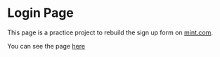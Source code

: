 # Login Page

This page is a practice project to rebuild the sign up form on [mint.com](https://accounts.intuit.com/signup.html?offering_id=Intuit.ifs.mint&namespace_id=50000026&redirect_url=https%3A%2F%2Fmint.intuit.com%2Foverview.event%3Futm_medium%3Ddirect%26cta%3Dhero_sign_up_free_ProspectWeb%26ivid%3Dff7dea5d-adcb-4f2a-b10e-ee118291264e%26adobe_mc%3DMCMID%253D73858714158080255052773804408215191989%257CMCORGID%253D969430F0543F253D0A4C98C6%252540AdobeOrg%257CTS%253D1607715239%26ivid%3Dff7dea5d-adcb-4f2a-b10e-ee118291264e).

You can see the page [here](https://ppkan.github.io/login-page/)
